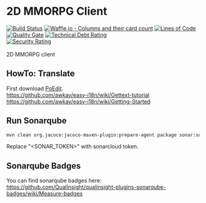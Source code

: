 # 2D MMORPG Client

[![Build Status](https://travis-ci.org/2D-MMORPG/client.svg?branch=master)](https://travis-ci.org/2D-MMORPG/client)
[![Waffle.io - Columns and their card count](https://badge.waffle.io/2D-MMORPG/planning.svg?columns=all)](https://waffle.io/2D-MMORPG/planning) 
[![Lines of Code](https://sonarcloud.io/api/badges/measure?key=com.jukusoft.mmo%3Ammorpg-client&metric=ncloc)](https://sonarcloud.io/dashboard/index/com.jukusoft.mmo%3Ammorpg-client)
[![Quality Gate](https://sonarcloud.io/api/badges/gate?key=com.jukusoft.mmo%3Ammorpg-client)](https://sonarcloud.io/dashboard/index/com.jukusoft.mmo%3Ammorpg-client) 
[![Technical Debt Rating](https://sonarcloud.io/api/badges/measure?key=com.jukusoft.mmo%3Ammorpg-client&metric=sqale_debt_ratio)](https://sonarcloud.io/dashboard/index/com.jukusoft.mmo%3Ammorpg-client)  
[![Security Rating](https://sonarcloud.io/api/badges/measure?key=com.jukusoft.mmo%3Ammorpg-client&metric=new_security_rating)](https://sonarcloud.io/dashboard/index/com.jukusoft.mmo%3Ammorpg-client)  
\
2D MMORPG client

## HowTo: Translate

First download [PoEdit](https://poedit.net/).\
https://github.com/awkay/easy-i18n/wiki/Gettext-tutorial
https://github.com/awkay/easy-i18n/wiki/Getting-Started

## Run Sonarqube

```bash
mvn clean org.jacoco:jacoco-maven-plugin:prepare-agent package sonar:sonar -Dsonar.host.url=https://sonarcloud.io -Dsonar.organization=2d-mmorpg -Dsonar.login=<SONAR_TOKEN>
```

Replace "<SONAR_TOKEN>" with sonarcloud token.

## Sonarqube Badges

You can find sonarqube badges here:\
https://github.com/QualInsight/qualinsight-plugins-sonarqube-badges/wiki/Measure-badges